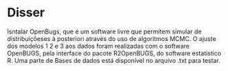 # Disser
Isntalar OpenBugs,  que é um software livre que permitem simular de distribuiçõeses à posteriori através do uso de algoritmos MCMC.
O ajuste dos modelos 1 2 e 3 aos dados foram realizadas com o software OpenBUGS, pela interface do pacote R2OpenBUGS, do software estatístico R.
Uma parte de Bases de dados está disponível no arquivo .txt para testar.

